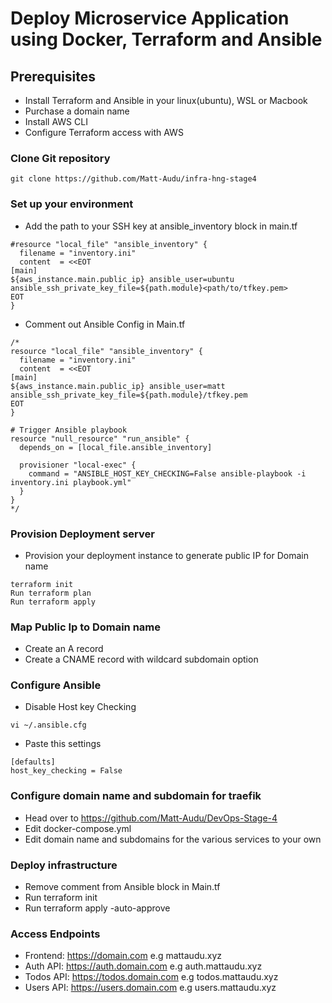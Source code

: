 # Deploy Microservice Application using Docker, Terraform and Ansible

## Prerequisites
- Install Terraform and Ansible in your linux(ubuntu), WSL or Macbook
- Purchase a domain name
- Install AWS CLI
- Configure Terraform access with AWS

### Clone Git repository
```
git clone https://github.com/Matt-Audu/infra-hng-stage4
``` 

### Set up your environment
- Add the path to your SSH key at ansible_inventory block in main.tf
```
#resource "local_file" "ansible_inventory" {
  filename = "inventory.ini"
  content  = <<EOT
[main]
${aws_instance.main.public_ip} ansible_user=ubuntu ansible_ssh_private_key_file=${path.module}<path/to/tfkey.pem>
EOT
}
```
- Comment out Ansible Config in Main.tf
```
/*
resource "local_file" "ansible_inventory" {
  filename = "inventory.ini"
  content  = <<EOT
[main]
${aws_instance.main.public_ip} ansible_user=matt ansible_ssh_private_key_file=${path.module}/tfkey.pem
EOT
}

# Trigger Ansible playbook
resource "null_resource" "run_ansible" {
  depends_on = [local_file.ansible_inventory]

  provisioner "local-exec" {
    command = "ANSIBLE_HOST_KEY_CHECKING=False ansible-playbook -i inventory.ini playbook.yml"
  }
}
*/
```
### Provision Deployment server
- Provision your deployment instance to generate public IP for Domain name
```
terraform init
Run terraform plan
Run terraform apply
```
### Map Public Ip to Domain name
- Create an A record
- Create a CNAME record with wildcard subdomain option

### Configure Ansible
- Disable Host key Checking
```
vi ~/.ansible.cfg
```
- Paste this settings 
```
[defaults]
host_key_checking = False
```

### Configure domain name and subdomain for traefik
- Head over to https://github.com/Matt-Audu/DevOps-Stage-4
- Edit docker-compose.yml 
- Edit domain name and subdomains for the various services to your own

### Deploy infrastructure
- Remove comment from Ansible block in Main.tf
- Run terraform init
- Run terraform apply -auto-approve

### Access Endpoints

- Frontend: https://domain.com e.g mattaudu.xyz
- Auth API: https://auth.domain.com e.g auth.mattaudu.xyz
- Todos API: https://todos.domain.com e.g todos.mattaudu.xyz
- Users API: https://users.domain.com e.g users.mattaudu.xyz

